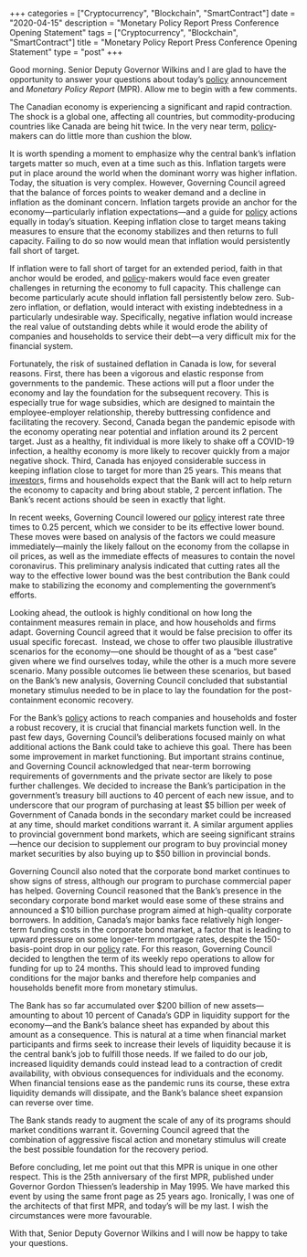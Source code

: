 +++
categories = ["Cryptocurrency", "Blockchain", "SmartContract"]
date = "2020-04-15"
description = "Monetary Policy Report Press Conference Opening Statement"
tags = ["Cryptocurrency", "Blockchain", "SmartContract"]
title = "Monetary Policy Report Press Conference Opening Statement"
type = "post"
+++

Good morning. Senior Deputy Governor Wilkins and I are glad to have the
opportunity to answer your questions about today’s [policy](https://www.fintechee.com/policy/) announcement
and _Monetary Policy Report_ (MPR). Allow me to begin with a few
comments.

The Canadian economy is experiencing a significant and rapid
contraction. The shock is a global one, affecting all countries, but
commodity-producing countries like Canada are being hit twice. In the
very near term, [policy](https://www.fintechee.com/policy/)-makers can do little more than cushion the blow.

It is worth spending a moment to emphasize why the central bank’s
inflation targets matter so much, even at a time such as this. Inflation
targets were put in place around the world when the dominant worry was
higher inflation. Today, the situation is very complex. However,
Governing Council agreed that the balance of forces points to weaker
demand and a decline in inflation as the dominant concern. Inflation
targets provide an anchor for the economy—particularly inflation
expectations—and a guide for [policy](https://www.fintechee.com/policy/) actions equally in today’s
situation. Keeping inflation close to target means taking measures to
ensure that the economy stabilizes and then returns to full capacity.
Failing to do so now would mean that inflation would persistently fall
short of target.

If inflation were to fall short of target for an extended period, faith
in that anchor would be eroded, and [policy](https://www.fintechee.com/policy/)-makers would face even
greater challenges in returning the economy to full capacity. This
challenge can become particularly acute should inflation fall
persistently below zero. Sub-zero inflation, or deflation, would
interact with existing indebtedness in a particularly undesirable way.
Specifically, negative inflation would increase the real value of
outstanding debts while it would erode the ability of companies and
households to service their debt—a very difficult mix for the financial
system.

Fortunately, the risk of sustained deflation in Canada is low, for
several reasons. First, there has been a vigorous and elastic response
from governments to the pandemic. These actions will put a floor under
the economy and lay the foundation for the subsequent recovery. This is
especially true for wage subsidies, which are designed to maintain the
employee-employer relationship, thereby buttressing confidence and
facilitating the recovery. Second, Canada began the pandemic episode
with the economy operating near potential and inflation around its 2
percent target. Just as a healthy, fit individual is more likely to
shake off a COVID-19 infection, a healthy economy is more likely to
recover quickly from a major negative shock. Third, Canada has enjoyed
considerable success in keeping inflation close to target for more than
25 years. This means that [investor](https://www.fintechee.com/tutorial-for-forex-trading/investor-mode/)s, firms and households expect that
the Bank will act to help return the economy to capacity and bring about
stable, 2 percent inflation. The Bank’s recent actions should be seen in
exactly that light.

In recent weeks, Governing Council lowered our [policy](https://www.fintechee.com/policy/) interest rate
three times to 0.25 percent, which we consider to be its effective lower
bound. These moves were based on analysis of the factors we could
measure immediately—mainly the likely fallout on the economy from the
collapse in oil prices, as well as the immediate effects of measures to
contain the novel coronavirus. This preliminary analysis indicated that
cutting rates all the way to the effective lower bound was the best
contribution the Bank could make to stabilizing the economy and
complementing the government’s efforts.

Looking ahead, the outlook is highly conditional on how long the
containment measures remain in place, and how households and firms
adapt. Governing Council agreed that it would be false precision to
offer its usual specific forecast.  Instead, we chose to offer two
plausible illustrative scenarios for the economy—one should be thought
of as a “best case” given where we find ourselves today, while the other
is a much more severe scenario. Many possible outcomes lie between these
scenarios, but based on the Bank’s new analysis, Governing Council
concluded that substantial monetary stimulus needed to be in place to
lay the foundation for the post-containment economic recovery.

For the Bank’s [policy](https://www.fintechee.com/policy/) actions to reach companies and households and
foster a robust recovery, it is crucial that financial markets function
well. In the past few days, Governing Council’s deliberations focused
mainly on what additional actions the Bank could take to achieve this
goal. There has been some improvement in market functioning. But
important strains continue, and Governing Council acknowledged that
near-term borrowing requirements of governments and the private sector
are likely to pose further challenges. We decided to increase the Bank’s
participation in the government’s treasury bill auctions to 40 percent
of each new issue, and to underscore that our program of purchasing at
least $5 billion per week of Government of Canada bonds in the secondary
market could be increased at any time, should market conditions warrant
it. A similar argument applies to provincial government bond markets,
which are seeing significant strains—hence our decision to supplement
our program to buy provincial money market securities by also buying up
to $50 billion in provincial bonds.

Governing Council also noted that the corporate bond market continues to
show signs of stress, although our program to purchase commercial paper
has helped. Governing Council reasoned that the Bank’s presence in the
secondary corporate bond market would ease some of these strains and
announced a $10 billion purchase program aimed at high-quality corporate
borrowers. In addition, Canada’s major banks face relatively high
longer-term funding costs in the corporate bond market, a factor that is
leading to upward pressure on some longer-term mortgage rates, despite
the 150-basis-point drop in our [policy](https://www.fintechee.com/policy/) rate. For this reason, Governing
Council decided to lengthen the term of its weekly repo operations to
allow for funding for up to 24 months. This should lead to improved
funding conditions for the major banks and therefore help companies and
households benefit more from monetary stimulus.

The Bank has so far accumulated over $200 billion of new
assets—amounting to about 10 percent of Canada’s GDP in liquidity
support for the economy—and the Bank’s balance sheet has expanded by
about this amount as a consequence. This is natural at a time when
financial market participants and firms seek to increase their levels of
liquidity because it is the central bank’s job to fulfill those needs.
If we failed to do our job, increased liquidity demands could instead
lead to a contraction of credit availability, with obvious consequences
for individuals and the economy. When financial tensions ease as the
pandemic runs its course, these extra liquidity demands will dissipate,
and the Bank’s balance sheet expansion can reverse over time.

The Bank stands ready to augment the scale of any of its programs should
market conditions warrant it. Governing Council agreed that the
combination of aggressive fiscal action and monetary stimulus will
create the best possible foundation for the recovery period.

Before concluding, let me point out that this MPR is unique in one other
respect. This is the 25th anniversary of the first MPR, published under
Governor Gordon Thiessen’s leadership in May 1995. We have marked this
event by using the same front page as 25 years ago. Ironically, I was
one of the architects of that first MPR, and today’s will be my last. I
wish the circumstances were more favourable.

With that, Senior Deputy Governor Wilkins and I will now be happy to
take your questions.